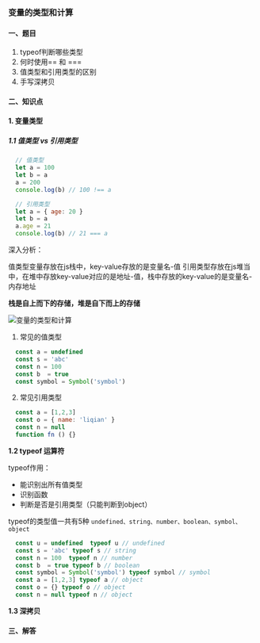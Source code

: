 ### 变量的类型和计算

#### 一、题目

1. typeof判断哪些类型
2. 何时使用== 和 ===
3. 值类型和引用类型的区别
4. 手写深拷贝

#### 二、知识点

#### 1. 变量类型

##### 1.1 值类型 vs 引用类型

```js
  // 值类型
  let a = 100
  let b = a
  a = 200
  console.log(b) // 100 !== a

  // 引用类型
  let a = { age: 20 }
  let b = a
  a.age = 21
  console.log(b) // 21 === a
```

深入分析：

值类型变量存放在js栈中，key-value存放的是变量名-值
引用类型存放在js堆当中，在堆中存放key-value对应的是地址-值，栈中存放的key-value的是变量名-内存地址

**栈是自上而下的存储，堆是自下而上的存储**

![变量的类型和计算]('../../../assets/变量的类型和计算-1.png')

1. 常见的值类型

```js
  const a = undefined
  const s = 'abc'
  const n = 100
  const b  = true
  const symbol = Symbol('symbol')
```

2. 常见引用类型

```js
  const a = [1,2,3]
  const o = { name: 'liqian' }
  const n = null
  function fn () {}
```
**1.2 typeof 运算符**

typeof作用： 

+ 能识别出所有值类型
+ 识别函数
+ 判断是否是引用类型（只能判断到object）

typeof的类型值一共有5种 `undefined、string、number、boolean、symbol、object`

```js
  const u = undefined  typeof u // undefined
  const s = 'abc' typeof s // string
  const n = 100  typeof n // number
  const b  = true typeof b // boolean
  const symbol = Symbol('symbol') typeof symbol // symbol
  const a = [1,2,3] typeof a // object
  const o = {} typeof o // object
  const n = null typeof n // object
```

**1.3 深拷贝**

#### 三、解答